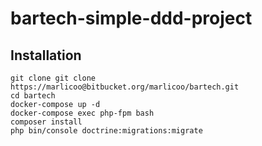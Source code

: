 # bartech-simple-ddd-project

## Installation

```
git clone git clone https://marlicoo@bitbucket.org/marlicoo/bartech.git
cd bartech
docker-compose up -d
docker-compose exec php-fpm bash
composer install
php bin/console doctrine:migrations:migrate
```


